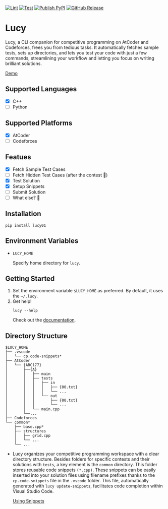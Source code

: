 [![Lint](https://github.com/kid-116/Lucy/actions/workflows/pylint.yml/badge.svg)](https://github.com/kid-116/Lucy/actions/workflows/pylint.yml)
[![Test](https://github.com/kid-116/Lucy/actions/workflows/pytest.yml/badge.svg)](https://github.com/kid-116/Lucy/actions/workflows/pytest.yml)
[![Publish PyPI](https://github.com/kid-116/Lucy/actions/workflows/publish.yml/badge.svg)](https://github.com/kid-116/Lucy/actions/workflows/publish.yml)
[![GitHub Release](https://github.com/kid-116/Lucy/actions/workflows/gh-release.yml/badge.svg)](https://github.com/kid-116/Lucy/actions/workflows/gh-release.yml)

# Lucy

Lucy, a CLI companion for competitive programming on AtCoder and Codeforces, frees you from tedious
tasks. It automatically fetches sample tests, sets up directories, and lets you test your code with
just a few commands, streamlining your workflow and letting you focus on writing brilliant
solutions.

[Demo](https://github.com/kid-116/Lucy/assets/75692643/1b7195f7-fcd3-4e05-b23e-48061f6ef1b1)

## Supported Languages
- [x] C++
- [ ] Python

## Supported Platforms
- [x] AtCoder
- [ ] Codeforces

## Featues
- [x] Fetch Sample Test Cases
- [ ] Fetch Hidden Test Cases (after the contest 🤪)
- [x] Test Solution
- [x] Setup Snippets
- [ ] Submit Solution
- [ ] What else? 🤔

## Installation
```
pip install lucy01
```

## Environment Variables
- `LUCY_HOME`

    Specify home directory for `lucy`.

## Getting Started
1. Set the environment variable `$LUCY_HOME` as preferred. By default, it uses the `~/.lucy`.
2. Get help!
    ```
    lucy --help
    ```
    Check out the [documentation](https://lucy01.readthedocs.io/en/latest/).

## Directory Structure
```
$LUCY_HOME
├── .vscode
│   └── cp.code-snippets*
├── AtCoder
│   └── {ARC177}
│       ├──{A}
│       │   ├── main
│       │   ├── tests
│       │   │   ├── in
│       │   │   │   ├── {00.txt}
│       │   │   │   └── ...
│       │   │   └── out
│       │   │       ├── {00.txt}
│       │   │       └── ...
│       │   └── main.cpp
│       └──...
├── Codeforces
└── common*
    ├── base.cpp*
    ├── structures
    │   ├── grid.cpp
    │   └── ...
    └── ...
```

- Lucy organizes your competitive programming workspace with a clear directory structure. Besides folders for specific contests and their solutions with `tests`, a key element is the `common` directory. This folder stores reusable code snippets `(*.cpp)`. These snippets can be easily inserted into your solution files using filename prefixes thanks to the `cp.code-snippets` file in the `.vscode` folder. This file, automatically generated with `lucy update-snippets`,  facilitates code completion within Visual Studio Code.

    [Using Snippets](https://github.com/kid-116/Lucy/assets/75692643/4b747b59-9736-4185-a6ee-9aa1fc843e92)
